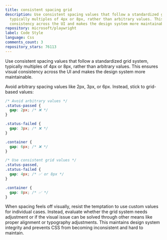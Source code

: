 ```yaml
---
title: consistent spacing grid
description: Use consistent spacing values that follow a standardized grid system,
  typically multiples of 4px or 8px, rather than arbitrary values. This ensures visual
  consistency across the UI and makes the design system more maintainable.
repository: microsoft/playwright
label: Code Style
language: Css
comments_count: 3
repository_stars: 76113
---
```


Use consistent spacing values that follow a standardized grid system, typically multiples of 4px or 8px, rather than arbitrary values. This ensures visual consistency across the UI and makes the design system more maintainable.

Avoid arbitrary spacing values like 2px, 3px, or 6px. Instead, stick to grid-based values:

```css
/* Avoid arbitrary values */
.status-passed {
  gap: 2px; /* ❌ */
}

.status-failed {
  gap: 3px; /* ❌ */
}

.container {
  gap: 6px; /* ❌ */
}

/* Use consistent grid values */
.status-passed,
.status-failed {
  gap: 4px; /* ✅ or 8px */
}

.container {
  gap: 8px; /* ✅ */
}
```

When spacing feels off visually, resist the temptation to use custom values for individual cases. Instead, evaluate whether the grid system needs adjustment or if the visual issue can be solved through other means like proper alignment or typography adjustments. This maintains design system integrity and prevents CSS from becoming inconsistent and hard to maintain.